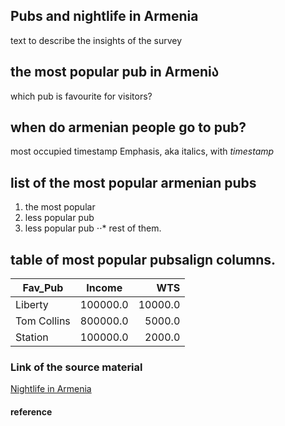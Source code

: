 ## Pubs and nightlife in Armenia
text to describe the insights of the survey

## the most popular pub in Armeniა
which pub is favourite for visitors? 

## when do armenian people go to pub? 
most occupied timestamp 
Emphasis, aka italics, with *timestamp* 

## list of the most popular armenian pubs
1. the most popular 
2. less popular pub
3. less popular pub
⋅⋅* rest of them. 

## table of most popular pubsalign columns.

| Fav_Pub     | Income         | WTS     |
| ------------|:-------------: | -----:  |
| Liberty     |  100000.0      |  10000.0|
| Tom Collins |  800000.0       |  5000.0 |
| Station     |  100000.0      |   2000.0|


### Link of the source material
[Nightlife in Armenia](https://www.Kaggle.com)

#### reference
[^1]: syrvey by Erik Hambardzumyan. 



